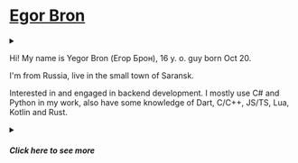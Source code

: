 # [Egor Bron](https://egorbron.github.io/)
<!--<img src="https://avatars.githubusercontent.com/u/71507444?s=64" style="border-radius: 4px;" alt="Avatar">-->

<!--[![ko-fi](https://ko-fi.com/img/githubbutton_sm.svg)](https://ko-fi.com/egorbron)-->
<details><summary></summary>
 
 ![Profile views](https://komarev.com/ghpvc/?username=EgorBron&color=4c10cc&style=flat-square)
 
</details>

Hi! My name is Yegor Bron (Егор Брон), 16 y. o. guy born Oct 20.

I'm from Russia, live in the small town of Saransk.

Interested in and engaged in backend development. I mostly use C# and Python in my work, also have some knowledge of Dart, C/C++, JS/TS, Lua, Kotlin and Rust.

<details><summary><h5><i>Click here to see more</i></h5></summary>

### Skills and toolset

<details><summary>click to reveal</summary>

<sub>Languages</sub>

[![Skills - Languages](https://skillicons.dev/icons?i=cs,py,lua,bash,,dart,c,cpp,rust,kotlin,js,ts)](/)

<sub>Platforms</sub>

[![Skills - Platforms](https://skillicons.dev/icons?i=discord,git,github,dotnet,docker,bots,linux,cmake,gradle,wasm)](/)

<sub>UI, markup, DBs</sub>

[![Skills - UI, markup, DBs](https://skillicons.dev/icons?i=flutter,bootstrap,jquery,godot,unity,,md,html,css,svg,regex,,mongodb,sqlite,postgres)](/)

<sub>Editors</sub>

[![Skills - Editors](https://skillicons.dev/icons?i=visualstudio,vscode,idea,ps,blender,au,pr,ae,figma)](/) 
</details>

### My projects
<details><summary>click to reveal</summary>

> Here are all the projects that I work on or have worked on recently.
>
> If ✔ is after project name - this project is finished, 🥶 - project is temporarily unmaintained.

###### Personal projects
  * 📄 [Some GitHub Gists](https://gist.github.com/EgorBron)
  * ❎ [Move or Die modding manual](https://github.com/EgorBron/MoveOrDie-Modding) - collection of manuals & community docs about modding in MoD 
  * 📲 [BuildingRPC](https://github.com/EgorBron/BuildingRPC) - attempt to make RPC on C# that aims to use "Builder" pattern to create calls
  * 📄 [shhta](https://github.com/EgorBron/shhta) - safe host for HyperTextApplications (analog for obsolete MSHTA)
  * 🔌 [SocketSaber](https://github.com/EgorBron/SocketSaber)🥶 - mod and library that allows you to open localhost TCP socket with lots of your current BS activity
  * 🖼 [BSDRP](https://github.com/EgorBron/BSDRP)🥶 - DRP (Discord Rich Presence) implementation for Beat Saber
  * 🎋 [GrasscutterCommandGenerator](https://github.com/EgorBron/GrasscutterCommandGenerator)🥶 - fork of [GCG](https://github.com/jie65535/GrasscutterCommandGenerator) with few new features and translations fixes
  * 📸 [ae2gd](https://github.com/EgorBron/ae2gd)🥶 - plugin for After Effects that imports composition to Geometry Dash level
  * 🌋 [XGauntlet](https://github.com/EgorBron/XGauntlet)🥶 - Geode mod for Geometry Dash that helps to add more "gauntlets"
  * 🤖 [ConsChatGPT](https://github.com/EgorBron/ConsChatGPT)✔ - not so good implementation of ChatGPT (gpt-3.5-turbo) usage through console
  * 💽 [EasyDriveIcon](https://github.com/EgorBron/EasyDriveIcon)✔ - util for change drive icon in Windows explorer
  * 🙀 [WHAT THE CAT?!](https://github.com/EgorBron/WHAT-THE-CAT)✔ - joke "virus" that spams with cat images (and not only cats)
  * *And lots of private repos with "great" ideas...*

###### [Blusutils](https://github.com/Blusutils/) projects
  * 🥫 [DESrv](https://github.com/Blusutils/DESrv) - Dedicated Extendible Server for usage in different tasks
  * 🎞️ [Blusutils Overalls](https://overalls.blusutils.net) - a set of useful web services for interaction between enterprise logic and the end user
    * ⤴️ [RPN - RePosting.NETwork (private)](https://github.com/Blusutils/RPN) - a .NET API to create reposting APIs
    * 📰 [Blusutils Newscenter (private)](https://github.com/Blusutils/Newscenter)🥶 - IfTTT-like news crossposting solution
    * 📜 [forme.ly (private)](https://github.com/Blusutils/forme.ly)🥶 - modern & convient forms builder
    * 👥 [forumά (private)](https://github.com/Blusutils/foruma)🥶 - template for forum pages
    * 🔗 [SLS (private)](https://github.com/Blusutils/SLS)🥶 - short links system
    * 🪪 [BlusuBio (private)](https://github.com/Blusutils/Bio)🥶 - biography landing pages builder
  * 👷‍♀️ [AniTycoon (private)](https://github.com/Blusutils/AniTycoon)🥶 - yet another Discord bot
  * 🌄 [DESCEndLib](https://github.com/Blusutils/DESCEndLib)✔ - multipurposal .NET library

 ###### Blusutils [Firoapps](https://github.com/Firoapps)
   * 📹 [CaptureExp (private)](https://github.com/Firoapps/CaptureExp)🥶 - shitty motion capture implementation for VR and exportion to some 3D software
   * 🎆 [Firochat (private)](https://github.com/Firoapps)🥶 - cross-platform all-in-one messengers client implementation for developers and enthusiasts
   * 📨 [Migratail (private)](https://github.com/Firoapps/Migratail)🥶 - helps to migrate from old mail services, browsers or systems
   * 🏞 [TurfTooley (private)](https://github.com/EgorBron/TurfTooley)🥶 - wildcard template for any sort of launchers made with mind and some turf
   * 🪔 [LAMP (private)](https://github.com/Firoapps/LAMP)🥶 - Light All Media Player
 
###### Blusutils x [SyrDB](https://github.com/syrdb)
  * 🗄 [BDSF.NET](https://github.com/Blusutils/BDSF.NET)🥶 - *Binary Data Store Format* implementation for .NET
  * 🍕 [SyrD.NET](https://github.com/syrdb/SyrD.NET)🥶 - [SyrDB](https://github.com/syrdb/SyrDB) driver for .NET
  * 🧀 [SyrBot](https://github.com/Blusutils/Syr)🥶 - Discord bot with great functionality
  * 🔁 [RouC](https://github.com/Blusutils/RouC)🥶 - the web anonymous **Rou**lette **C**hat
</details>

### Social networks (in order of speed of reply)
<details><summary>click to reveal</summary>

> If you can/want, please just join the related community (server, channel, etc.) if it exists. And if you sent friend request or DM, describe what are you want as completly as you can. **Please sure to not ask about Python or bots!**

💿[Discord (@egorbron)](https://discord.com/users/555638466365489172) or [Discord Server](https://discord.gg/bJkW8SSEeY)

🧻[Telegram DM (@egorbronn)](https://t.me/egorbronn) or [channel (@egorbron_sleep, RU)](https://t.me/egorbron_sleep) 

▶[YouTube (@EgorBron)](https://youtube.com/@EgorBron)

⏺[Steam](https://steamcommunity.com/id/EgorBronn/)

💬[DonationAlerts](https://www.donationalerts.com/c/egorbron)

📧[E-mail (egorbron@inbox.ru)](mailto:egorbron@inbox.ru)

⏹[VK (@egorbronn)](https://vk.com/egorbronn) (inactive, may not reply) 

🟣[osu!profile](https://osu.ppy.sh/users/15136301) (noreply)
 
🐳[Docker Hub](https://hub.docker.com/u/egorbron) (noreply)

🏪[Itch](https://egorbron.itch.io/) (noreply)

☕[Ko-fi](https://ko-fi.com/egorbron) (noreply)

</details>

### Statistics (not fully precise)

#### Discord Activity
<details><summary>click to reveal</summary>
<a href="https://discord.com/users/555638466365489172">
  <img
    src="https://lanyard.cnrad.dev/api/555638466365489172?idleMessage=Doing%20nothing"
    alt="Discord Presence"
    width=300
  />
</a>
</details>
 
#### GitHub
<details><summary>click to reveal</summary>
 
<!--
![Stats](https://github-readme-stats.vercel.app/api?username=EgorBron&show_icons=true&theme=tokyonight&bg_color=000000&title_color=ebebeb&text_color=cbcbcb)

![Top Langs](https://github-readme-stats.vercel.app/api/top-langs/?username=EgorBron&layout=compact&theme=codeSTACKr)-->

![Metrics](/github-metrics.svg)

![Metrics Blusutils](/github-metrics-blusutils.svg)
 
</details>

#### Wakatime

<details><summary>click to reveal</summary>
 
 [![Wakatime profile](https://wakatime.com/badge/user/0d335b7c-5fc4-4716-9e58-4e0d11be214d.svg?style=flat-square)](https://wakatime.com/@EgorBron)
 
<img
  src="https://wakatime.com/share/@EgorBron/e276a505-ff9f-4cb2-885f-778f074830ee.svg"
  alt="Wakatime stats - Languages"
  width=500
/>
<img
  src="https://wakatime.com/share/@EgorBron/98a0f5cf-84cc-433d-81fa-f5fcb834b626.svg"
  alt="Wakatime stats - Editors"
  width=500
/>
 </details>
 
 </details>
